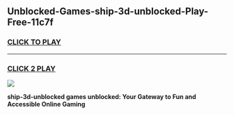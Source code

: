 
## Unblocked-Games-ship-3d-unblocked-Play-Free-11c7f
<h3>
<a href="https://premium76.site?title=ship-3d-unblocked&ref=20M">CLICK TO PLAY</a></h3>
<hr>

<h3>
<a href="https://premium76.site?title=ship-3d-unblocked&ref=20M">CLICK 2 PLAY</a>
  
</h3>

<a href="https://premium76.site?title=ship-3d-unblocked&ref=19M"><img src="https://clearcache.store/games.png"></a>


**ship-3d-unblocked games unblocked: Your Gateway to Fun and Accessible Online Gaming**
